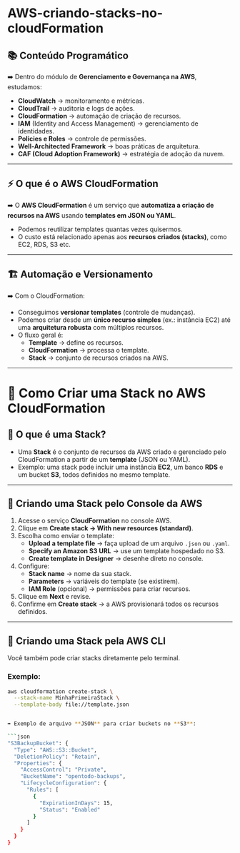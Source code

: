 # AWS-criando-stacks-no-cloudFormation

## 📚 Conteúdo Programático


➡️ Dentro do módulo de **Gerenciamento e Governança na AWS**, estudamos:  
- **CloudWatch** → monitoramento e métricas.  
- **CloudTrail** → auditoria e logs de ações.  
- **CloudFormation** → automação de criação de recursos.  
- **IAM** (Identity and Access Management) → gerenciamento de identidades.  
- **Policies e Roles** → controle de permissões.  
- **Well-Architected Framework** → boas práticas de arquitetura.  
- **CAF (Cloud Adoption Framework)** → estratégia de adoção da nuvem.  

---

## ⚡ O que é o AWS CloudFormation


➡️ O **AWS CloudFormation** é um serviço que **automatiza a criação de recursos na AWS** usando **templates em JSON ou YAML**.  
- Podemos reutilizar templates quantas vezes quisermos.  
- O custo está relacionado apenas aos **recursos criados (stacks)**, como EC2, RDS, S3 etc.  

---

## 🏗️ Automação e Versionamento


➡️ Com o CloudFormation:  
- Conseguimos **versionar templates** (controle de mudanças).  
- Podemos criar desde um **único recurso simples** (ex.: instância EC2) até uma **arquitetura robusta** com múltiplos recursos.  
- O fluxo geral é:  
  - **Template** → define os recursos.  
  - **CloudFormation** → processa o template.  
  - **Stack** → conjunto de recursos criados na AWS.  

---


# 🚀 Como Criar uma Stack no AWS CloudFormation


## 📌 O que é uma Stack?
- Uma **Stack** é o conjunto de recursos da AWS criado e gerenciado pelo CloudFormation a partir de um **template** (JSON ou YAML).  
- Exemplo: uma stack pode incluir uma instância **EC2**, um banco **RDS** e um bucket **S3**, todos definidos no mesmo template.  

---

## 🔹 Criando uma Stack pelo Console da AWS
1. Acesse o serviço **CloudFormation** no console AWS.  
2. Clique em **Create stack → With new resources (standard)**.  
3. Escolha como enviar o template:
   - **Upload a template file** → faça upload de um arquivo `.json` ou `.yaml`.  
   - **Specify an Amazon S3 URL** → use um template hospedado no S3.  
   - **Create template in Designer** → desenhe direto no console.  
4. Configure:  
   - **Stack name** → nome da sua stack.  
   - **Parameters** → variáveis do template (se existirem).  
   - **IAM Role** (opcional) → permissões para criar recursos.  
5. Clique em **Next** e revise.  
6. Confirme em **Create stack** → a AWS provisionará todos os recursos definidos.  

---

## 🔹 Criando uma Stack pela AWS CLI
Você também pode criar stacks diretamente pelo terminal.

### Exemplo:
```bash
aws cloudformation create-stack \
  --stack-name MinhaPrimeiraStack \
  --template-body file://template.json


➡️ Exemplo de arquivo **JSON** para criar buckets no **S3**:  

```json
"S3BackupBucket": {
  "Type": "AWS::S3::Bucket",
  "DeletionPolicy": "Retain",
  "Properties": {
    "AccessControl": "Private",
    "BucketName": "opentodo-backups",
    "LifecycleConfiguration": {
      "Rules": [
        {
          "ExpirationInDays": 15,
          "Status": "Enabled"
        }
      ]
    }
  }
}
